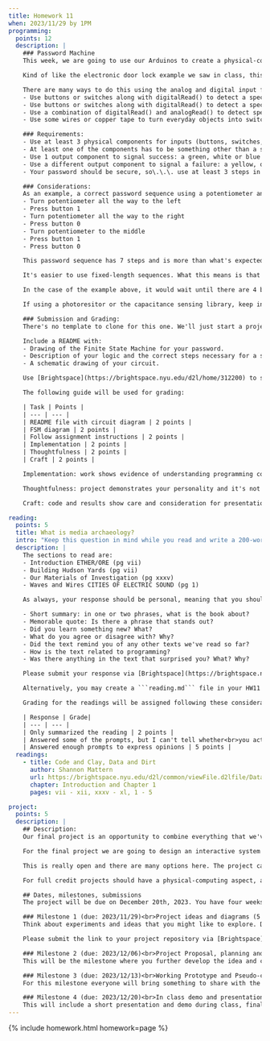 ```yaml
---
title: Homework 11
when: 2023/11/29 by 1PM
programming:
  points: 12
  description: |
    ### Password Machine
    This week, we are going to use our Arduinos to create a physical-computing password machine.

    Kind of like the electronic door lock example we saw in class, this will be a machine that keeps track of user inputs and signals *success* if a correct pre-determined sequence of inputs is entered, or *failure* if an incorrect sequence of inputs is entered.

    There are many ways to do this using the analog and digital input functions from the Arduino:
    - Use buttons or switches along with digitalRead() to detect a specific sequence of button presses
    - Use buttons or switches along with digitalRead() to detect a specific combination of buttons that have to be pressed at the same time
    - Use a combination of digitalRead() and analogRead() to detect specific combinations or sequences of buttons presses and potentiometer positions
    - Use some wires or copper tape to turn everyday objects into switches

    ### Requirements:
    - Use at least 3 physical components for inputs (buttons, switches, potentiometers, [photoresistors](https://www.youtube.com/watch?v=51HegLbAMdk), [bananas](https://www.youtube.com/watch?v=0Yc57n5Btak))
    - At least one of the components has to be something other than a switch or button
    - Use 1 output component to signal success: a green, white or blue LED, for example
    - Use a different output component to signal a failure: a yellow, orange or red LED, for example
    - Your password should be secure, so\.\.\. use at least 3 steps in your sequence

    ### Considerations:
    As an example, a correct password sequence using a potentiometer and 2 buttons could be:
    - Turn potentiometer all the way to the left
    - Press button 1
    - Turn potentiometer all the way to the right
    - Press button 0
    - Turn potentiometer to the middle
    - Press button 1
    - Press button 0

    This password sequence has 7 steps and is more than what's expected for this assignment.

    It's easier to use fixed-length sequences. What this means is that the system only reports if a sequence is correct after a fixed number of steps has been taken, then it reports success or failure and resets.

    In the case of the example above, it would wait until there are 4 button presses and only then turn on either a red or green light.

    If using a photoresitor or the capacitance sensing library, keep in mind that it's really hard to program these to work over long periods of time and under any and all conditions. Changes in the room lighting will affect how a photoresistor works. We just have to make sure we calibrate them right before making the video.

    ### Submission and Grading:
    There's no template to clone for this one. We'll just start a project named HW11 through the Arduino IDE and then push its folder to our GitHub account (like in this [video](https://www.youtube.com/watch?v=VuhrHrkvV0E)).

    Include a README with:
    - Drawing of the Finite State Machine for your password.
    - Description of your logic and the correct steps necessary for a successful sequence.
    - A schematic drawing of your circuit.

    Use [Brightspace](https://brightspace.nyu.edu/d2l/home/312200) to submit a link to your repository and a video of your project working. The video should show a correct sequence of steps and an incorrect sequence. You can upload the file to Brightspace or host it somewhere else and submit a link.

    The following guide will be used for grading:

    | Task | Points |
    | --- | --- |
    | README file with circuit diagram | 2 points |
    | FSM diagram | 2 points |
    | Follow assignment instructions | 2 points |
    | Implementation | 2 points |
    | Thoughtfulness | 2 points |
    | Craft | 2 points |

    Implementation: work shows evidence of understanding programming concepts and you are fully using them to express your ideas.

    Thoughtfulness: project demonstrates your personality and it's not a straightforward re-implementation of someone else's idea.

    Craft: code and results show care and consideration for presentation and professionalism, and work doesn't look like it was rushed.

reading:
  points: 5
  title: What is media archaeology?
  intro: "Keep this question in mind while you read and write a 200-word response to the following:"
  description: |
    The sections to read are:
    - Introduction ETHER/ORE (pg vii)
    - Building Hudson Yards (pg vii)
    - Our Materials of Investigation (pg xxxv)
    - Waves and Wires CITIES OF ELECTRIC SOUND (pg 1)

    As always, your response should be personal, meaning that you should be expressing your views and opinions about the text and not just summarizing it. You can use the following rubric to guide your response:

    - Short summary: in one or two phrases, what is the book about?
    - Memorable quote: Is there a phrase that stands out?
    - Did you learn something new? What?
    - What do you agree or disagree with? Why?
    - Did the text remind you of any other texts we've read so far?
    - How is the text related to programming?
    - Was there anything in the text that surprised you? What? Why?

    Please submit your response via [Brightspace](https://brightspace.nyu.edu/d2l/home/312200).

    Alternatively, you may create a ```reading.md``` file in your HW11 repo and write your response in markdown. Just make sure to submit a link to the file using [Brightspace](https://brightspace.nyu.edu/d2l/home/312200).

    Grading for the readings will be assigned following these considerations:

    | Response | Grade|
    | --- | --- |
    | Only summarized the reading | 2 points |
    | Answered some of the prompts, but I can't tell whether<br>you actually read the text, or what you thought | 3 points |
    | Answered enough prompts to express opinions | 5 points |
  readings:
    - title: Code and Clay, Data and Dirt
      author: Shannon Mattern
      url: https://brightspace.nyu.edu/d2l/common/viewFile.d2lfile/Database/MjA3MjAzMTY/mattern_code-clay-data-dirt.pdf?ou=312200
      chapter: Introduction and Chapter 1
      pages: vii - xii, xxxv - xl, 1 - 5

project:
  points: 5
  description: |
    ## Description:
    Our final project is an opportunity to combine everything that we've learned so far to create a piece of work that showcases not only our technical knowledge, but also our design skills, and ability to think critically while making connections between our readings and our practice.

    For the final project we are going to design an interactive system of our choice.

    This is really open and there are many options here. The project can be an artistic piece, a video-game, something more narrative and media based, or even a prototype for a product. It just has to be interactive.

    For full credit projects should have a physical-computing aspect, and a audio or visual aspect, so this means using both an Arduino for input or output, together with a p5js sketch. Projects also have to have custom functions, arrays, objects or classes, ```for()``` loops and ```if()``` statements, and demonstrate forethought and planning. At the same time, we're expected to go beyond the basic concepts of programming, so use of external libraries is extremely encouraged.

    ## Dates, milestones, submissions
    The project will be due on December 20th, 2023. You have four weeks to work on it, but there are weekly milestones that have to be submitted for grading. You should not wait until the last week to start programming. You should start programming and experimenting with ideas as soon as you have an idea that you are happy with.

    ### Milestone 1 (due: 2023/11/29)<br>Project ideas and diagrams (5 points)
    Think about experiments and ideas that you might like to explore. Draw and sketch some possibilities on paper/tablet. Start a repository and write about your ideas on a ```README.md``` file. You should submit at least 3 ideas. The ideas don't have to be detailed at all. Just a paragraph and an image/diagram for each.

    Please submit the link to your project repository via [Brightspace](https://brightspace.nyu.edu/d2l/home/312200).

    ### Milestone 2 (due: 2023/12/06)<br>Project Proposal, planning and organizing (10 points)
    This will be the milestone where you further develop the idea and create a plan for its development.

    ### Milestone 3 (due: 2023/12/13)<br>Working Prototype and Pseudo-code (10 points)
    For this milestone everyone will bring something to share with the class.

    ### Milestone 4 (due: 2023/12/20)<br>In class demo and presentation (30 points)
    This will include a short presentation and demo during class, final code review and a final writeup.
---
```

{% include homework.html homework=page %}
